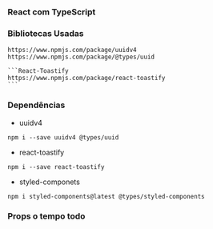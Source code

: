 ### React com TypeScript

### Bibliotecas Usadas
```uuidv4
https://www.npmjs.com/package/uuidv4
https://www.npmjs.com/package/@types/uuid
```

    ```React-Toastify
    https://www.npmjs.com/package/react-toastify
    ```

### Dependências
* uuidv4
```
npm i --save uuidv4 @types/uuid
```

* react-toastify
```
npm i --save react-toastify
```

* styled-componets
```
npm i styled-components@latest @types/styled-components
```

### Props o tempo todo